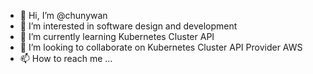 - 👋 Hi, I’m @chunywan
- 👀 I’m interested in software design and development
- 🌱 I’m currently learning Kubernetes Cluster API
- 💞️ I’m looking to collaborate on Kubernetes Cluster API Provider AWS
- 📫 How to reach me ...

<!---
chunywan/chunywan is a ✨ special ✨ repository because its `README.md` (this file) appears on your GitHub profile.
You can click the Preview link to take a look at your changes.
--->
